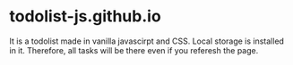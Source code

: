 # todolist-js.github.io

It is a todolist made in vanilla javascirpt and CSS.
Local storage is installed in it. Therefore, all tasks will be there even if you referesh the page.
